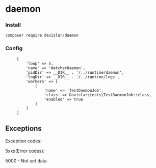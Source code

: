 # daemon

### Install

    composer require davislar/daemon
    
### Config

         [
             'loop' => 5,
             'name' => 'WatcherDaemon',
             'pidDir' => __DIR__ . '/../runtime/daemon',
             'logDir' => __DIR__ . '/../runtime/logs',
             'workers' => [
                 [
                     'name' => 'TestDaemonJob',
                     'class' => Davislar\tests\TestDaemonJob::class,
                     'enabled' => true
                 ]
             ]
         ]

## Exceptions

Exception codes:

5xxx(Error codes):

5000 - Not set data

